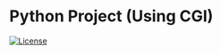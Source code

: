 # Python Project (Using CGI)
[![License](https://img.shields.io/badge/License-Apache%202.0-blue.svg)](https://opensource.org/licenses/MIT)
